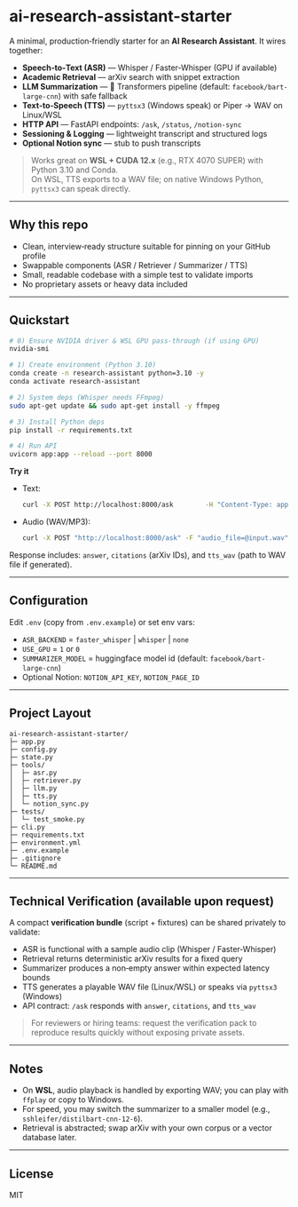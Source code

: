 # ai-research-assistant-starter

A minimal, production‑friendly starter for an **AI Research Assistant**. It wires together:

- **Speech‑to‑Text (ASR)** — Whisper / Faster‑Whisper (GPU if available)
- **Academic Retrieval** — arXiv search with snippet extraction
- **LLM Summarization** — 🤗 Transformers pipeline (default: `facebook/bart-large-cnn`) with safe fallback
- **Text‑to‑Speech (TTS)** — `pyttsx3` (Windows speak) or Piper → WAV on Linux/WSL
- **HTTP API** — FastAPI endpoints: `/ask`, `/status`, `/notion-sync`
- **Sessioning & Logging** — lightweight transcript and structured logs
- **Optional Notion sync** — stub to push transcripts

> Works great on **WSL + CUDA 12.x** (e.g., RTX 4070 SUPER) with Python 3.10 and Conda.  
> On WSL, TTS exports to a WAV file; on native Windows Python, `pyttsx3` can speak directly.

---

## Why this repo

- Clean, interview‑ready structure suitable for pinning on your GitHub profile
- Swappable components (ASR / Retriever / Summarizer / TTS)
- Small, readable codebase with a simple test to validate imports
- No proprietary assets or heavy data included

---

## Quickstart

```bash
# 0) Ensure NVIDIA driver & WSL GPU pass‑through (if using GPU)
nvidia-smi

# 1) Create environment (Python 3.10)
conda create -n research-assistant python=3.10 -y
conda activate research-assistant

# 2) System deps (Whisper needs FFmpeg)
sudo apt-get update && sudo apt-get install -y ffmpeg

# 3) Install Python deps
pip install -r requirements.txt

# 4) Run API
uvicorn app:app --reload --port 8000
```

**Try it**

- Text:
  ```bash
  curl -X POST http://localhost:8000/ask        -H "Content-Type: application/json"        -d '{"query":"Summarize recent advances in retrieval-augmented generation."}'
  ```

- Audio (WAV/MP3):
  ```bash
  curl -X POST "http://localhost:8000/ask" -F "audio_file=@input.wav"
  ```

Response includes: `answer`, `citations` (arXiv IDs), and `tts_wav` (path to WAV file if generated).

---

## Configuration

Edit `.env` (copy from `.env.example`) or set env vars:

- `ASR_BACKEND` = `faster_whisper` | `whisper` | `none`
- `USE_GPU` = `1` or `0`
- `SUMMARIZER_MODEL` = huggingface model id (default: `facebook/bart-large-cnn`)
- Optional Notion: `NOTION_API_KEY`, `NOTION_PAGE_ID`

---

## Project Layout

```
ai-research-assistant-starter/
├─ app.py
├─ config.py
├─ state.py
├─ tools/
│  ├─ asr.py
│  ├─ retriever.py
│  ├─ llm.py
│  ├─ tts.py
│  └─ notion_sync.py
├─ tests/
│  └─ test_smoke.py
├─ cli.py
├─ requirements.txt
├─ environment.yml
├─ .env.example
├─ .gitignore
└─ README.md
```

---

## Technical Verification (available upon request)

A compact **verification bundle** (script + fixtures) can be shared privately to validate:
- ASR is functional with a sample audio clip (Whisper / Faster‑Whisper)
- Retrieval returns deterministic arXiv results for a fixed query
- Summarizer produces a non‑empty answer within expected latency bounds
- TTS generates a playable WAV file (Linux/WSL) or speaks via `pyttsx3` (Windows)
- API contract: `/ask` responds with `answer`, `citations`, and `tts_wav`

> For reviewers or hiring teams: request the verification pack to reproduce results quickly without exposing private assets.

---

## Notes

- On **WSL**, audio playback is handled by exporting WAV; you can play with `ffplay` or copy to Windows.
- For speed, you may switch the summarizer to a smaller model (e.g., `sshleifer/distilbart-cnn-12-6`).
- Retrieval is abstracted; swap arXiv with your own corpus or a vector database later.

---

## License

MIT

